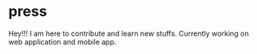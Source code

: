 # press


Hey!!!
I am here to contribute and learn new stuffs. Currently working on web application and mobile app.
